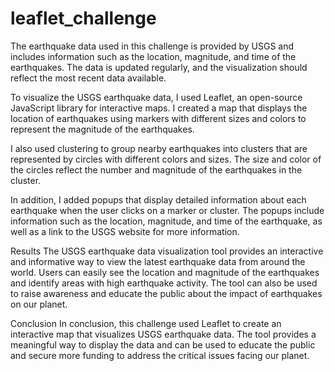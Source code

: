 # leaflet_challenge

The earthquake data used in this challenge is provided by USGS and includes information such as the location, magnitude, and time of the earthquakes. The data is updated regularly, and the visualization should reflect the most recent data available.

To visualize the USGS earthquake data, I used Leaflet, an open-source JavaScript library for interactive maps. I created a map that displays the location of earthquakes using markers with different sizes and colors to represent the magnitude of the earthquakes.

I also used clustering to group nearby earthquakes into clusters that are represented by circles with different colors and sizes. The size and color of the circles reflect the number and magnitude of the earthquakes in the cluster.

In addition, I added popups that display detailed information about each earthquake when the user clicks on a marker or cluster. The popups include information such as the location, magnitude, and time of the earthquake, as well as a link to the USGS website for more information.

Results
The USGS earthquake data visualization tool provides an interactive and informative way to view the latest earthquake data from around the world. Users can easily see the location and magnitude of the earthquakes and identify areas with high earthquake activity. The tool can also be used to raise awareness and educate the public about the impact of earthquakes on our planet.

Conclusion
In conclusion, this challenge used Leaflet to create an interactive map that visualizes USGS earthquake data. The tool provides a meaningful way to display the data and can be used to educate the public and secure more funding to address the critical issues facing our planet.






